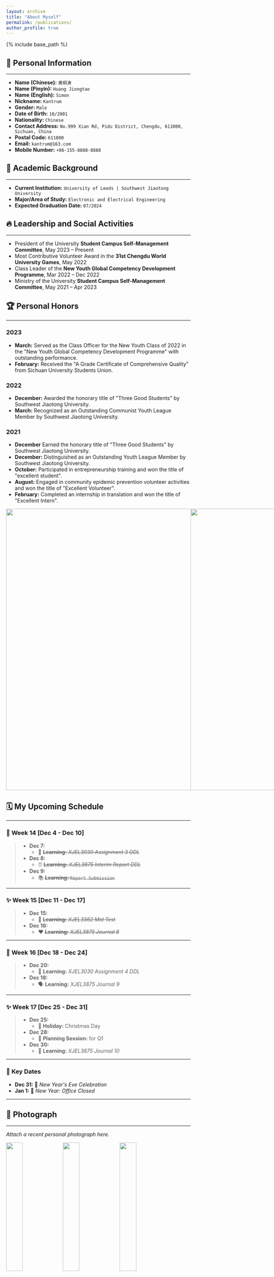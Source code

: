 ```yaml
---
layout: archive
title: "About Myself"
permalink: /publications/
author_profile: true
---
```


{% include base_path %}
## 🌟 Personal Information
---
- **Name (Chinese):** `黄炯涛`
- **Name (Pinyin):** `Huang Jiongtao`
- **Name (English):** `Simon`
- **Nickname:** `Kantrum`
- **Gender:** `Male`
- **Date of Birth:** `10/2001`
- **Nationality:** `Chinese`
- **Contact Address:** `No.999 Xian Rd, Pidu District, Chengdu, 611000, Sichuan, China`
- **Postal Code:** `611000`
- **Email:** `kantrum@163.com`
- **Mobile Number:** `+86-155-8888-8888`

## 📘 Academic Background
---
- **Current Institution:** `University of Leeds | Southwest Jiaotong University`
- **Major/Area of Study:** `Electronic and Electrical Engineering`
- **Expected Graduation Date:** `07/2024`

## 🔥 Leadership and Social Activities
---
- President of the University **Student Campus Self-Management Committee**, May 2023 – Present
- Most Contributive Volunteer Award in the **31st Chengdu World University Games**, May 2022
- Class Leader of the **New Youth Global Competency Development Programme**, Mar 2022 – Dec 2022
- Ministry of the University **Student Campus Self-Management Committee**, May 2021 – Apr 2023

## 🏆 Personal Honors
---
### 2023
- **March:** Served as the Class Officer for the New Youth Class of 2022 in the "New Youth Global Competency Development Programme" with outstanding performance.
- **February:** Received the "A Grade Certificate of Comprehensive Quality" from Sichuan University Students Union.

### 2022
- **December:** Awarded the honorary title of "Three Good Students" by Southwest Jiaotong University.
- **March:** Recognized as an Outstanding Communist Youth League Member by Southwest Jiaotong University.

### 2021
- **December** Earned the honorary title of "Three Good Students" by Southwest Jiaotong University.
- **December:** Distinguished as an Outstanding Youth League Member by Southwest Jiaotong University.
- **October:** Participated in entrepreneurship training and won the title of "excellent student".
- **August:** Engaged in community epidemic prevention volunteer activities and won the title of "Excellent Volunteer".
- **February:** Completed an internship in translation and won the title of "Excellent Intern".

<div style="display: flex; justify-content: space-between;">
  <img src="https://kantrum.github.io/huangjiongtao.github.io/images/IMG_1492.png" style="width: 996px; height: 769px;" />
  <img src="https://kantrum.github.io/huangjiongtao.github.io/images/IMG_1493.png" style="width: 996px; height: 769px;" />
  <img src="https://kantrum.github.io/huangjiongtao.github.io/images/IMG_1494.JPG" style="width: 996px; height: 769px;" />
</div>



## 🗓️ **My Upcoming Schedule**
---

### 🌟 **Week 14** [Dec 4 - Dec 10]
> - **Dec 7:**
>   - 📌 ~~**Learning:** _XJEL3030 Assignment 3 DDL_~~
> - **Dec 8:**
>   - ⏰ ~~**Learning:** _XJEL3875 Interim Report DDL_~~
> - **Dec 9:**
>   - 📚 ~~**Learning:** `Report Submission`~~

---

### ✨ **Week 15** [Dec 11 - Dec 17]
> - **Dec 15:**
>   - 💼 ~~**Learning:** _XJEL3362 Mid Test_~~
> - **Dec 16:**
>   - ❤️ ~~**Learning:** _XJEL3875 Journal 8_~~

---

### 🌟 **Week 16** [Dec 18 - Dec 24]
> - **Dec 20:**
>   - 🎳 **Learning:** _XJEL3030 Assignment 4 DDL_
> - **Dec 18:**
>   - 🗣️ **Learning:** _XJEL3875 Journal 9_

---

### ✨ **Week 17** [Dec 25 - Dec 31]
> - **Dec 25:**
>   - 🎄 **Holiday:** Christmas Day
> - **Dec 28:**
>   - 📅 **Planning Session:** for Q1
> - **Dec 30:**
>   - 📝 **Learning:** _XJEL3875 Journal 10_

---

### 🎯 **Key Dates**
- **Dec 31:** 🥳 _New Year's Eve Celebration_
- **Jan 1:** 🎉 _New Year: Office Closed_

---



## 📸 Photograph
---
*Attach a recent personal photograph here.*
<p float="left">
  <img src="https://kantrum.github.io/huangjiongtao.github.io/images/profile.png" width="30%" />
  <img src="https://kantrum.github.io/huangjiongtao.github.io/images/profile.png" width="30%" />
  <img src="https://kantrum.github.io/huangjiongtao.github.io/images/profile.png" width="30%" />
</p>

![Attach a recent personal photograph here](https://kantrum.github.io/huangjiongtao.github.io/images/profile.png)

![Attach a recent personal photograph here](https://kantrum.github.io/huangjiongtao.github.io/images/profile.png)

![Attach a recent personal photograph here](https://kantrum.github.io/huangjiongtao.github.io/images/profile.png)
